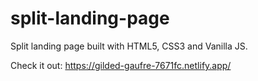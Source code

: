 # split-landing-page
Split landing page built with HTML5, CSS3 and Vanilla JS.

Check it out: https://gilded-gaufre-7671fc.netlify.app/
